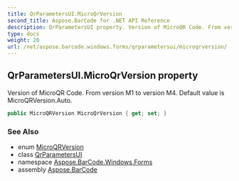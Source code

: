 ```yaml
---
title: QrParametersUI.MicroQrVersion
second_title: Aspose.BarCode for .NET API Reference
description: QrParametersUI property. Version of MicroQR Code. From version M1 to version M4. Default value is MicroQRVersion.Auto
type: docs
weight: 20
url: /net/aspose.barcode.windows.forms/qrparametersui/microqrversion/
---
```

## QrParametersUI.MicroQrVersion property

Version of MicroQR Code. From version M1 to version M4. Default value is MicroQRVersion.Auto.

```csharp
public MicroQRVersion MicroQrVersion { get; set; }
```

### See Also

* enum [MicroQRVersion](../../../aspose.barcode.generation/microqrversion/)
* class [QrParametersUI](../)
* namespace [Aspose.BarCode.Windows.Forms](../../../aspose.barcode.windows.forms/)
* assembly [Aspose.BarCode](../../../)


